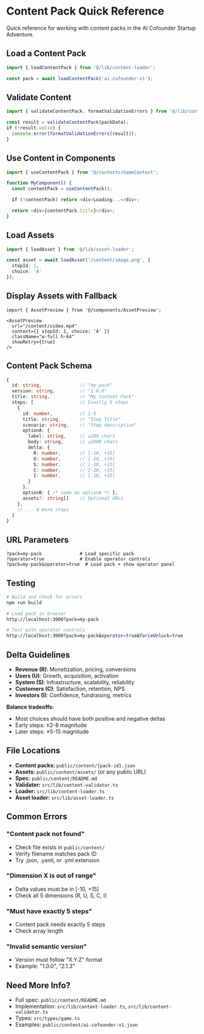 # Content Pack Quick Reference

Quick reference for working with content packs in the AI Cofounder Startup Adventure.

## Load a Content Pack

```typescript
import { loadContentPack } from '@/lib/content-loader';

const pack = await loadContentPack('ai-cofounder-v1');
```

## Validate Content

```typescript
import { validateContentPack, formatValidationErrors } from '@/lib/content-validator';

const result = validateContentPack(packData);
if (!result.valid) {
  console.error(formatValidationErrors(result));
}
```

## Use Content in Components

```typescript
import { useContentPack } from '@/contexts/GameContext';

function MyComponent() {
  const contentPack = useContentPack();

  if (!contentPack) return <div>Loading...</div>;

  return <div>{contentPack.title}</div>;
}
```

## Load Assets

```typescript
import { loadAsset } from '@/lib/asset-loader';

const asset = await loadAsset('/content/image.png', {
  stepId: 1,
  choice: 'A'
});
```

## Display Assets with Fallback

```tsx
import { AssetPreview } from '@/components/AssetPreview';

<AssetPreview
  url="/content/video.mp4"
  context={{ stepId: 1, choice: 'A' }}
  className="w-full h-64"
  showRetry={true}
/>
```

## Content Pack Schema

```typescript
{
  id: string,              // "my-pack"
  version: string,         // "1.0.0"
  title: string,           // "My Content Pack"
  steps: [                 // Exactly 5 steps
    {
      id: number,          // 1-5
      title: string,       // "Step Title"
      scenario: string,    // "Step description"
      optionA: {
        label: string,     // ≤200 chars
        body: string,      // ≤1000 chars
        delta: {
          R: number,       // [-10, +15]
          U: number,       // [-10, +15]
          S: number,       // [-10, +15]
          C: number,       // [-10, +15]
          I: number,       // [-10, +15]
        }
      },
      optionB: { /* same as optionA */ },
      assets?: string[]    // Optional URLs
    },
    // ... 4 more steps
  ]
}
```

## URL Parameters

```
?pack=my-pack              # Load specific pack
?operator=true             # Enable operator controls
?pack=my-pack&operator=true  # Load pack + show operator panel
```

## Testing

```bash
# Build and check for errors
npm run build

# Load pack in browser
http://localhost:3000?pack=my-pack

# Test with operator controls
http://localhost:3000?pack=my-pack&operator=true&forceUnluck=true
```

## Delta Guidelines

- **Revenue (R)**: Monetization, pricing, conversions
- **Users (U)**: Growth, acquisition, activation
- **System (S)**: Infrastructure, scalability, reliability
- **Customers (C)**: Satisfaction, retention, NPS
- **Investors (I)**: Confidence, fundraising, metrics

**Balance tradeoffs:**
- Most choices should have both positive and negative deltas
- Early steps: ±2-8 magnitude
- Later steps: ±5-15 magnitude

## File Locations

- **Content packs:** `public/content/{pack-id}.json`
- **Assets:** `public/content/assets/` (or any public URL)
- **Spec:** `public/content/README.md`
- **Validator:** `src/lib/content-validator.ts`
- **Loader:** `src/lib/content-loader.ts`
- **Asset loader:** `src/lib/asset-loader.ts`

## Common Errors

### "Content pack not found"
- Check file exists in `public/content/`
- Verify filename matches pack ID
- Try .json, .yaml, or .yml extension

### "Dimension X is out of range"
- Delta values must be in [-10, +15]
- Check all 5 dimensions (R, U, S, C, I)

### "Must have exactly 5 steps"
- Content pack needs exactly 5 steps
- Check array length

### "Invalid semantic version"
- Version must follow "X.Y.Z" format
- Example: "1.0.0", "2.1.3"

## Need More Info?

- Full spec: `public/content/README.md`
- Implementation: `src/lib/content-loader.ts`, `src/lib/content-validator.ts`
- Types: `src/types/game.ts`
- Examples: `public/content/ai-cofounder-v1.json`
